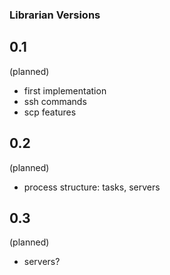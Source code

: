 ### Librarian Versions

## 0.1

(planned)

- first implementation
- ssh commands
- scp features

## 0.2

(planned)

- process structure: tasks, servers

## 0.3

(planned)

- servers?